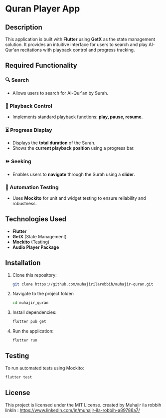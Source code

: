 # Quran Player App

## Description

This application is built with **Flutter** using **GetX** as the state management solution. It provides an intuitive interface for users to search and play Al-Qur'an recitations with playback control and progress tracking.

## Required Functionality

### 🔍 Search

- Allows users to search for Al-Qur'an by Surah.

### 🎵 Playback Control

- Implements standard playback functions: **play, pause, resume**.

### ⏳ Progress Display

- Displays the **total duration** of the Surah.
- Shows the **current playback position** using a progress bar.

### ⏩ Seeking

- Enables users to **navigate** through the Surah using a **slider**.

### 🧪 Automation Testing

- Uses **Mockito** for unit and widget testing to ensure reliability and robustness.

## Technologies Used

- **Flutter**
- **GetX** (State Management)
- **Mockito** (Testing)
- **Audio Player Package**

## Installation

1. Clone this repository:
   ```sh
   git clone https://github.com/muhajirilarobbih/muhajir-quran.git
   ```
2. Navigate to the project folder:
   ```sh
   cd muhajir_quran
   ```
3. Install dependencies:
   ```sh
   flutter pub get
   ```
4. Run the application:
   ```sh
   flutter run
   ```

## Testing

To run automated tests using Mockito:

```sh
flutter test
```

## License

This project is licensed under the MIT License. created by Muhajir ila robbih
linkIn : https://www.linkedin.com/in/muhajir-ila-robbih-a89786a7/



